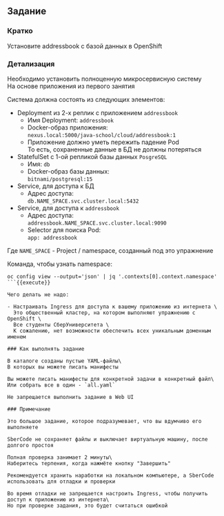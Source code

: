 ## Задание

### Кратко

Установите addressbook с базой данных в OpenShift

### Детализация

Необходимо установить полноценную микросервисную систему\
На основе приложения из первого занятия

Система должна состоять из следующих элементов:

- Deployment из 2-х реплик с приложением `addressbook`
    - Имя Deployment: `addressbook`
    - Docker-образ приложения: \
      `nexus.local:5000/java-school/cloud/addressbook:1`
    - Приложение должно уметь пережить падение Pod\
      То есть, сохраненные данные в БД не должны потеряться
- StatefulSet с 1-ой репликой базы данных `PosgreSQL`
    - Имя: `db`
    - Docker-образ базы данных: \
      `bitnami/postgresql:15`
- Service, для доступа к БД
    - Адрес доступа: \
      `db.NAME_SPACE.svc.cluster.local:5432`
- Service, для доступа к `addressbook`
    - Адрес доступа: \
      `addressbook.NAME_SPACE.svc.cluster.local:9090`
    - Selector для поиска Pod: \
      `app: addressbook`

Где `NAME_SPACE` - Project / namespace, созданный под это упражнение

Команда, чтобы узнать namespace:

```
oc config view --output='json' | jq '.contexts[0].context.namespace'
```{{execute}}

Чего делать не надо:

- Настраивать Ingress для доступа к вашему приложению из интернета \
  Это общественный кластер, на котором выполняют упражнению с OpenShift \
  Все студенты СберУниверситета \
  К сожалению, нет возможности обеспечить всех уникальным доменным именем

### Как выполнять задание

В каталоге созданы пустые YAML-файлы\
В которых вы можете писать манифесты

Вы можете писать манифесты для конкретной задачи в конкретный файл\
Или собрать все в один - `all.yaml`

Не запрещается выполнить задание в Web UI

### Примечание

Это большое задание, которое подразумевает, что вы вдумчиво его выполняете

SberCode не сохраняет файлы и выключает виртуальную машину, после долгого простоя

Полная проверка занимает 2 минуты\
Наберитесь терпения, когда нажмёте кнопку "Завершить"

Рекомендуется хранить наработки на локальном компьютере, а SberCode использовать для отладки и проверки

Во время отладки не запрещается настроить Ingress, чтобы получить доступ к приложению из интернета\
Но при проверке задания, это будет считаться ошибкой